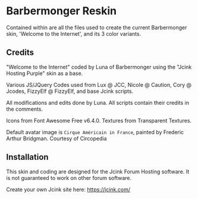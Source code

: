 # Barbermonger Reskin

Contained within are all the files used to create the current Barbermonger skin, 'Welcome to the Internet', and its 3 color variants.

## Credits

"Welcome to the Internet" coded by Luna of Barbermonger using the "Jcink Hosting Purple" skin as a base.

Various JS/JQuery Codes used from Lux @ JCC, Nicole @ Caution, Cory @ Jcodes, FizzyElf @ FizzyElf, and base Jcink scripts.

All modifications and edits done by Luna. All scripts contain their credits in the comments.

Icons from Font Awesome Free v6.4.0. Textures from Transparent Textures.

Default avatar image is `Cirque Américain in France`, painted by Frederic Arthur Bridgman. Courtesy of Circopedia

## Installation

This skin and coding are designed for the Jcink Forum Hosting software. It is not guaranteed to work on other forum software.

Create your own Jcink site here: https://jcink.com/
